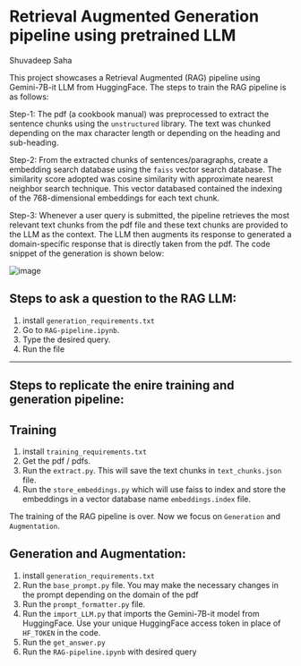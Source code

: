 # Retrieval Augmented Generation pipeline using pretrained LLM
Shuvadeep Saha

This project showcases a Retrieval Augmented (RAG) pipeline using Gemini-7B-it LLM from HuggingFace. 
The steps to train the RAG pipeline is as follows:

Step-1: The pdf (a cookbook manual) was preprocessed to extract the sentence chunks using the `unstructured` library. The text was chunked depending on the max character length or depending on the heading and sub-heading.

Step-2: From the extracted chunks of sentences/paragraphs, create a embedding search database using the `faiss` vector search database. The similarity score adopted was cosine similarity with approximate nearest neighbor search technique. This vector databased contained the indexing of the 768-dimensional embeddings for each text chunk.

Step-3: Whenever a user query is submitted, the pipeline retrieves the most relevant text chunks from the pdf file and these text chunks are provided to the LLM as the context. The LLM then augments its response to generated a domain-specific response that is directly taken from the pdf. The code snippet of the generation is shown below:

![image](https://github.com/shuvanyu/Retrieval-Augmented-Generation-RAG/assets/91404954/ffe06d21-340f-4f84-a51b-58866381277c)


## Steps to ask a question to the RAG LLM:
1. install `generation_requirements.txt`
2. Go to `RAG-pipeline.ipynb`.
3. Type the desired query.
4. Run the file

-----------------------
## Steps to replicate the enire training and generation pipeline:
## Training
1. install `training_requirements.txt`
2. Get the pdf / pdfs.
3. Run the `extract.py`. This will save the text chunks in `text_chunks.json` file.
4. Run the `store_embeddings.py` which will use faiss to index and store the embeddings in a vector database name `embeddings.index` file.
   
The training of the RAG pipeline is over. Now we focus on `Generation` and `Augmentation`.

## Generation and Augmentation:
1. install `generation_requirements.txt`
2. Run the `base_prompt.py` file. You may make the necessary changes in the prompt depending on the domain of the pdf
3. Run the `prompt_formatter.py` file.
4. Run the `import_LLM.py` that imports the Gemini-7B-it model from HuggingFace. Use your unique HuggingFace access token in place of `HF_TOKEN` in the code.
5. Run the `get_answer.py`
6. Run the `RAG-pipeline.ipynb` with desired query

